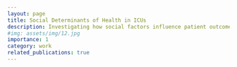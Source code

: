 ```yaml
---
layout: page
title: Social Determinants of Health in ICUs
description: Investigating how social factors influence patient outcomes in intensive care settings, integrating this data into AI models to enhance predictions and interventions.
#img: assets/img/12.jpg
importance: 1
category: work
related_publications: true
---
```

